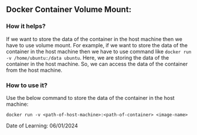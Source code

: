 ## Docker Container Volume Mount:

### How it helps?
If we want to store the data of the container in the host machine then we have to use volume mount. For example, if we want to store the data of the container in the host machine then we have to use command like `docker run -v /home/ubuntu:/data ubuntu`. Here, we are storing the data of the container in the host machine. So, we can access the data of the container from the host machine.

### How to use it?
Use the below command to store the data of the container in the host machine:
```
docker run -v <path-of-host-machine>:<path-of-container> <image-name>
```

Date of Learning: 06/01/2024